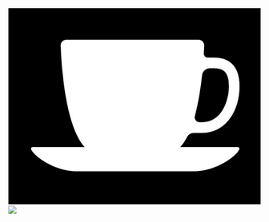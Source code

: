 <div class="header">
<img class="cup-img" src="assets/css/Cup_white_black_crop.jpg"/>
<img class="menu-icon" src="assets/css/menu_icon.jpg"/>
<div/>
